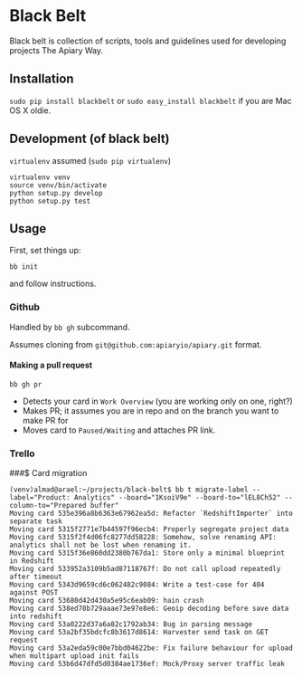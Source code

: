 # Black Belt

Black belt is collection of scripts, tools and guidelines used for developing projects The Apiary Way.

## Installation

`sudo pip install blackbelt` or `sudo easy_install blackbelt` if you are Mac OS X oldie.


## Development (of black belt)

`virtualenv` assumed (`sudo pip virtualenv`)

```
virtualenv venv
source venv/bin/activate
python setup.py develop
python setup.py test
```



## Usage

First, set things up:

`bb init`

and follow instructions.

### Github

Handled by `bb gh` subcommand.

Assumes cloning from `git@github.com:apiaryio/apiary.git` format.

#### Making a pull request

`bb gh pr`

* Detects your card in `Work Overview` (you are working only on one, right?)
* Makes PR; it assumes you are in repo and on the branch you want to make PR for
* Moves card to `Paused/Waiting` and attaches PR link. 

### Trello

###$ Card migration

```
(venv)almad@arael:~/projects/black-belt$ bb t migrate-label --label="Product: Analytics" --board="1KsoiV9e" --board-to="lEL8Ch52" --column-to="Prepared buffer"
Moving card 535e396a8b6363e67962ea5d: Refactor `RedshiftImporter` into separate task
Moving card 5315f2771e7b44597f96ecb4: Properly segregate project data
Moving card 5315f2f4d06fc8277dd58228: Somehow, solve renaming API: analytics shall not be lost when renaming it.
Moving card 5315f36e860dd2380b767da1: Store only a minimal blueprint in Redshift
Moving card 533952a3109b5ad87118767f: Do not call upload repeatedly after timeout
Moving card 5343d9659cd6c062482c9084: Write a test-case for 404 against POST
Moving card 53680d42d430a5e95c6eab09: hain crash
Moving card 538ed78b729aaae73e97e8e6: Geoip decoding before save data into redshift
Moving card 53a0222d37a6a82c1792ab34: Bug in parsing message
Moving card 53a2bf35bdcfc8b3617d8614: Harvester send task on GET request
Moving card 53a2eda59c00e7bbd04622be: Fix failure behaviour for upload when multipart upload init fails
Moving card 53b6d47dfd5d0384ae1736ef: Mock/Proxy server traffic leak
```
